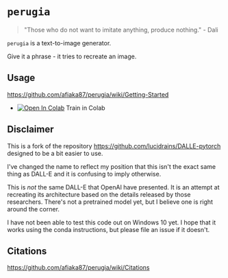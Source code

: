 # `perugia`

> "Those who do not want to imitate anything, produce nothing."
>  \- Dali

`perugia` is a text-to-image generator. 

Give it a phrase - it tries to recreate an image. 
## Usage

https://github.com/afiaka87/perugia/wiki/Getting-Started

- [![Open In Colab](https://colab.research.google.com/assets/colab-badge.svg)](https://colab.research.google.com/drive/1dWvA54k4fH8zAmiix3VXbg95uEIMfqQM?usp=sharing) Train in Colab

## Disclaimer
This is a fork of the repository https://github.com/lucidrains/DALLE-pytorch designed to be a bit easier to use.

I've changed the name to reflect my position that this isn't the exact same thing as DALL-E and it is confusing to imply otherwise.

This is _not_ the same DALL-E that OpenAI have presented. It is an attempt at recreating its architecture based on the details released by those researchers. There's not a pretrained model yet, but I believe one is right around the corner.

I have not been able to test this code out on Windows 10 yet. I hope that it works using the conda instructions, but please file an issue if it doesn't. 


## Citations

https://github.com/afiaka87/perugia/wiki/Citations
